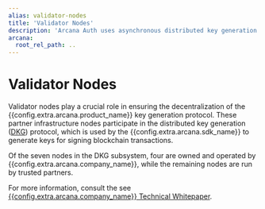 ```yaml
---
alias: validator-nodes
title: 'Validator Nodes'
description: 'Arcana Auth uses asynchronous distributed key generation and the validator nodes play a big part in making the ADKG subsystem decentralized. What this means is user's keys and wallet addresses are not locked into the Arcana Network protocol.'
arcana:
  root_rel_path: ..
---
```


# Validator Nodes

Validator nodes play a crucial role in ensuring the decentralization of the {{config.extra.arcana.product_name}} key generation protocol. These partner infrastructure nodes participate in the distributed key generation ([DKG]({{page.meta.arcana.root_rel_path}}/concepts/dkg/index.md)) protocol, which is used by the {{config.extra.arcana.sdk_name}} to generate keys for signing blockchain transactions. 

Of the seven nodes in the DKG subsystem, four are owned and operated by {{config.extra.arcana.company_name}}, while the remaining nodes are run by trusted partners. 

For more information, consult the see [{{config.extra.arcana.company_name}} Technical Whitepaper](https://www.notion.so/Arcana-Technical-Docs-a1d7fd0d2970452586c693e4fee14d08).

